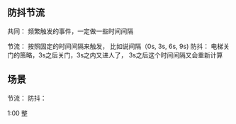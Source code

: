 ## 防抖节流
共同：  频繁触发的事件，一定做一些时间间隔

节流：  按照固定的时间间隔来触发， 比如说间隔（0s, 3s, 6s, 9s)
防抖：  电梯关门的策略，3s之后关门，3s之内又进人了， 3s之后这个时间间隔又会重新计算

## 场景
节流： 
防抖：  

1:00 整